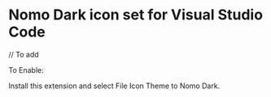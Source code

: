 # Nomo Dark icon set for Visual Studio Code

// To add


To Enable:

Install this extension and select File Icon Theme to Nomo Dark.
